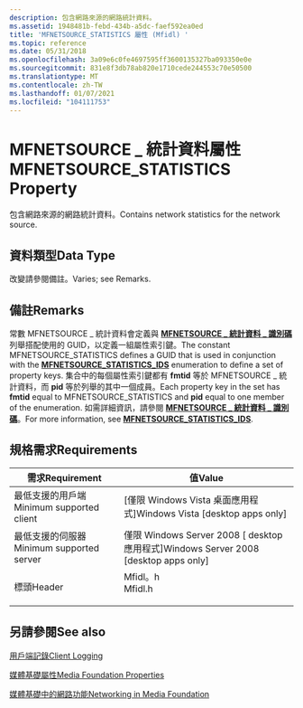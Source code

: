 ```yaml
---
description: 包含網路來源的網路統計資料。
ms.assetid: 1948481b-febd-434b-a5dc-faef592ea0ed
title: 'MFNETSOURCE_STATISTICS 屬性 (Mfidl) '
ms.topic: reference
ms.date: 05/31/2018
ms.openlocfilehash: 3a09e6c0fe4697595ff3600135327ba093350e0e
ms.sourcegitcommit: 831e8f3db78ab820e1710cede244553c70e50500
ms.translationtype: MT
ms.contentlocale: zh-TW
ms.lasthandoff: 01/07/2021
ms.locfileid: "104111753"
---
```

# <a name="mfnetsource_statistics-property"></a><span data-ttu-id="e35f5-103">MFNETSOURCE \_ 統計資料屬性</span><span class="sxs-lookup"><span data-stu-id="e35f5-103">MFNETSOURCE\_STATISTICS Property</span></span>

<span data-ttu-id="e35f5-104">包含網路來源的網路統計資料。</span><span class="sxs-lookup"><span data-stu-id="e35f5-104">Contains network statistics for the network source.</span></span>

## <a name="data-type"></a><span data-ttu-id="e35f5-105">資料類型</span><span class="sxs-lookup"><span data-stu-id="e35f5-105">Data Type</span></span>

<span data-ttu-id="e35f5-106">改變請參閱備註。</span><span class="sxs-lookup"><span data-stu-id="e35f5-106">Varies; see Remarks.</span></span>

## <a name="remarks"></a><span data-ttu-id="e35f5-107">備註</span><span class="sxs-lookup"><span data-stu-id="e35f5-107">Remarks</span></span>

<span data-ttu-id="e35f5-108">常數 MFNETSOURCE \_ 統計資料會定義與 [**MFNETSOURCE \_ 統計資料 \_ 識別碼**](/windows/desktop/api/mfidl/ne-mfidl-mfnetsource_statistics_ids) 列舉搭配使用的 GUID，以定義一組屬性索引鍵。</span><span class="sxs-lookup"><span data-stu-id="e35f5-108">The constant MFNETSOURCE\_STATISTICS defines a GUID that is used in conjunction with the [**MFNETSOURCE\_STATISTICS\_IDS**](/windows/desktop/api/mfidl/ne-mfidl-mfnetsource_statistics_ids) enumeration to define a set of property keys.</span></span> <span data-ttu-id="e35f5-109">集合中的每個屬性索引鍵都有 **fmtid** 等於 MFNETSOURCE \_ 統計資料，而 **pid** 等於列舉的其中一個成員。</span><span class="sxs-lookup"><span data-stu-id="e35f5-109">Each property key in the set has **fmtid** equal to MFNETSOURCE\_STATISTICS and **pid** equal to one member of the enumeration.</span></span> <span data-ttu-id="e35f5-110">如需詳細資訊，請參閱 [**MFNETSOURCE \_ 統計資料 \_ 識別碼**](/windows/desktop/api/mfidl/ne-mfidl-mfnetsource_statistics_ids)。</span><span class="sxs-lookup"><span data-stu-id="e35f5-110">For more information, see [**MFNETSOURCE\_STATISTICS\_IDS**](/windows/desktop/api/mfidl/ne-mfidl-mfnetsource_statistics_ids).</span></span>

## <a name="requirements"></a><span data-ttu-id="e35f5-111">規格需求</span><span class="sxs-lookup"><span data-stu-id="e35f5-111">Requirements</span></span>



| <span data-ttu-id="e35f5-112">需求</span><span class="sxs-lookup"><span data-stu-id="e35f5-112">Requirement</span></span> | <span data-ttu-id="e35f5-113">值</span><span class="sxs-lookup"><span data-stu-id="e35f5-113">Value</span></span> |
|-------------------------------------|------------------------------------------------------------------------------------|
| <span data-ttu-id="e35f5-114">最低支援的用戶端</span><span class="sxs-lookup"><span data-stu-id="e35f5-114">Minimum supported client</span></span><br/> | <span data-ttu-id="e35f5-115">\[僅限 Windows Vista 桌面應用程式\]</span><span class="sxs-lookup"><span data-stu-id="e35f5-115">Windows Vista \[desktop apps only\]</span></span><br/>                                     |
| <span data-ttu-id="e35f5-116">最低支援的伺服器</span><span class="sxs-lookup"><span data-stu-id="e35f5-116">Minimum supported server</span></span><br/> | <span data-ttu-id="e35f5-117">僅限 Windows Server 2008 \[ desktop 應用程式\]</span><span class="sxs-lookup"><span data-stu-id="e35f5-117">Windows Server 2008 \[desktop apps only\]</span></span><br/>                               |
| <span data-ttu-id="e35f5-118">標頭</span><span class="sxs-lookup"><span data-stu-id="e35f5-118">Header</span></span><br/>                   | <dl> <span data-ttu-id="e35f5-119"><dt>Mfidl。h</dt></span><span class="sxs-lookup"><span data-stu-id="e35f5-119"><dt>Mfidl.h</dt></span></span> </dl> |



## <a name="see-also"></a><span data-ttu-id="e35f5-120">另請參閱</span><span class="sxs-lookup"><span data-stu-id="e35f5-120">See also</span></span>

<dl> <dt>

[<span data-ttu-id="e35f5-121">用戶端記錄</span><span class="sxs-lookup"><span data-stu-id="e35f5-121">Client Logging</span></span>](client-logging.md)
</dt> <dt>

[<span data-ttu-id="e35f5-122">媒體基礎屬性</span><span class="sxs-lookup"><span data-stu-id="e35f5-122">Media Foundation Properties</span></span>](media-foundation-properties.md)
</dt> <dt>

[<span data-ttu-id="e35f5-123">媒體基礎中的網路功能</span><span class="sxs-lookup"><span data-stu-id="e35f5-123">Networking in Media Foundation</span></span>](networking-in-media-foundation.md)
</dt> </dl>

 

 




